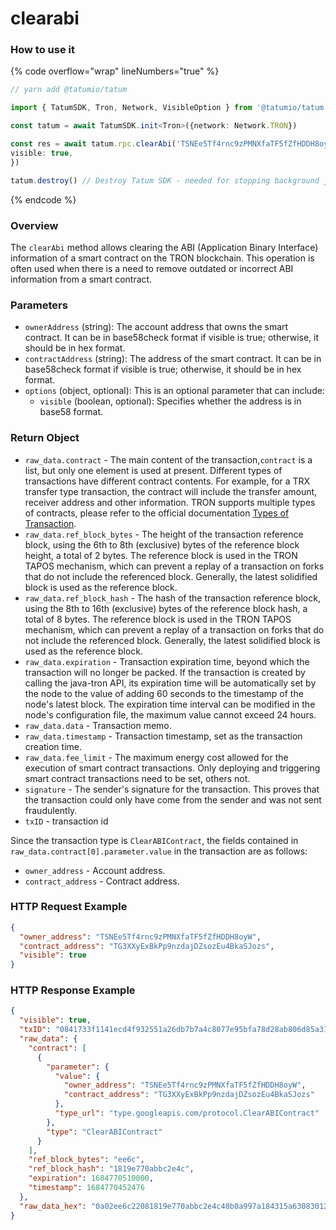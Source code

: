 # clearabi

### How to use it

{% code overflow="wrap" lineNumbers="true" %}
```typescript
// yarn add @tatumio/tatum

import { TatumSDK, Tron, Network, VisibleOption } from '@tatumio/tatum'

const tatum = await TatumSDK.init<Tron>({network: Network.TRON})

const res = await tatum.rpc.clearAbi('TSNEe5Tf4rnc9zPMNXfaTF5fZfHDDH8oyW', 'TG3XXyExBkPp9nzdajDZsozEu4BkaSJozs', {
visible: true,
})

tatum.destroy() // Destroy Tatum SDK - needed for stopping background jobs
```
{% endcode %}

### Overview

The `clearAbi` method allows clearing the ABI (Application Binary Interface) information of a smart contract on the TRON blockchain. This operation is often used when there is a need to remove outdated or incorrect ABI information from a smart contract.

### Parameters

* `ownerAddress` (string): The account address that owns the smart contract. It can be in base58check format if visible is true; otherwise, it should be in hex format.
* `contractAddress` (string): The address of the smart contract. It can be in base58check format if visible is true; otherwise, it should be in hex format.
* `options` (object, optional): This is an optional parameter that can include:
  * `visible` (boolean, optional): Specifies whether the address is in base58 format.

### Return Object

* `raw_data.contract` - The main content of the transaction,`contract` is a list, but only one element is used at present. Different types of transactions have different contract contents. For example, for a TRX transfer type transaction, the contract will include the transfer amount, receiver address and other information. TRON supports multiple types of contracts, please refer to the official documentation [Types of Transaction](https://developers.tron.network/docs/tron-protocol-transaction#types-of-transaction).
* `raw_data.ref_block_bytes` - The height of the transaction reference block, using the 6th to 8th (exclusive) bytes of the reference block height, a total of 2 bytes. The reference block is used in the TRON TAPOS mechanism, which can prevent a replay of a transaction on forks that do not include the referenced block. Generally, the latest solidified block is used as the reference block.
* `raw_data.ref_block_hash` - The hash of the transaction reference block, using the 8th to 16th (exclusive) bytes of the reference block hash, a total of 8 bytes. The reference block is used in the TRON TAPOS mechanism, which can prevent a replay of a transaction on forks that do not include the referenced block. Generally, the latest solidified block is used as the reference block.
* `raw_data.expiration` - Transaction expiration time, beyond which the transaction will no longer be packed. If the transaction is created by calling the java-tron API, its expiration time will be automatically set by the node to the value of adding 60 seconds to the timestamp of the node's latest block. The expiration time interval can be modified in the node's configuration file, the maximum value cannot exceed 24 hours.
* `raw_data.data` - Transaction memo.
* `raw_data.timestamp` - Transaction timestamp, set as the transaction creation time.
* `raw_data.fee_limit` - The maximum energy cost allowed for the execution of smart contract transactions. Only deploying and triggering smart contract transactions need to be set, others not.
* `signature` - The sender's signature for the transaction. This proves that the transaction could only have come from the sender and was not sent fraudulently.
* `txID` - transaction id

Since the transaction type is `ClearABIContract`, the fields contained in `raw_data.contract[0].parameter.value` in the transaction are as follows:

* `owner_address` - Account address.
* `contract_address` - Contract address.

### HTTP Request Example

```json
{
  "owner_address": "TSNEe5Tf4rnc9zPMNXfaTF5fZfHDDH8oyW",
  "contract_address": "TG3XXyExBkPp9nzdajDZsozEu4BkaSJozs",
  "visible": true
}
```

### HTTP Response Example

```json
{
  "visible": true,
  "txID": "0841733f1141ecd4f932551a26db7b7a4c8077e95bfa78d28ab806d85a3114b1",
  "raw_data": {
    "contract": [
      {
        "parameter": {
          "value": {
            "owner_address": "TSNEe5Tf4rnc9zPMNXfaTF5fZfHDDH8oyW",
            "contract_address": "TG3XXyExBkPp9nzdajDZsozEu4BkaSJozs"
          },
          "type_url": "type.googleapis.com/protocol.ClearABIContract"
        },
        "type": "ClearABIContract"
      }
    ],
    "ref_block_bytes": "ee6c",
    "ref_block_hash": "1819e770abbc2e4c",
    "expiration": 1684770510000,
    "timestamp": 1684770452476
  },
  "raw_data_hex": "0a02ee6c22081819e770abbc2e4c40b0a997a184315a630830125f0a2d747970652e676f6f676c65617069732e636f6d2f70726f746f636f6c2e436c656172414249436f6e7472616374122e0a1541b3dcf27c251da9363f1a4888257c16676cf54edf12154142a1e39aefa49290f2b3f9ed688d7cecf86cd6e070fce793a18431"
}
```
